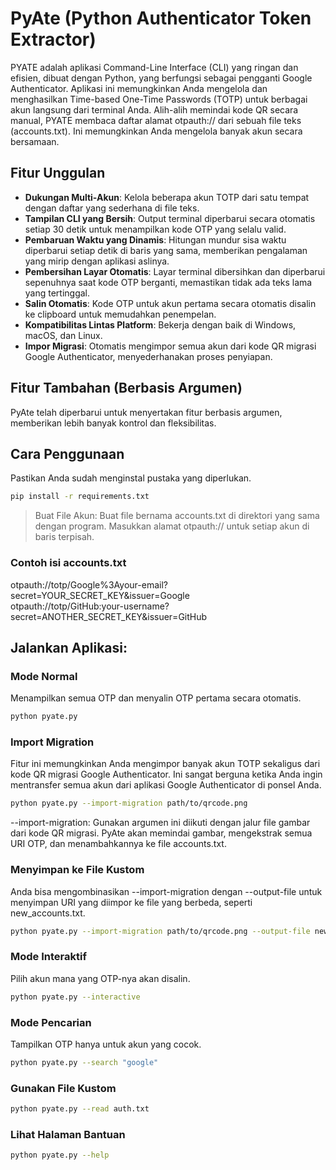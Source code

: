# PyAte (Python Authenticator Token Extractor)

PYATE adalah aplikasi Command-Line Interface (CLI) yang ringan dan efisien, dibuat dengan Python, yang berfungsi sebagai pengganti Google Authenticator. Aplikasi ini memungkinkan Anda mengelola dan menghasilkan Time-based One-Time Passwords (TOTP) untuk berbagai akun langsung dari terminal Anda.
Alih-alih memindai kode QR secara manual, PYATE membaca daftar alamat otpauth:// dari sebuah file teks (accounts.txt). 
Ini memungkinkan Anda mengelola banyak akun secara bersamaan.

## Fitur Unggulan
* **Dukungan Multi-Akun**: Kelola beberapa akun TOTP dari satu tempat dengan daftar yang sederhana di file teks.
* **Tampilan CLI yang Bersih**: Output terminal diperbarui secara otomatis setiap 30 detik untuk menampilkan kode OTP yang selalu valid.
* **Pembaruan Waktu yang Dinamis**: Hitungan mundur sisa waktu diperbarui setiap detik di baris yang sama, memberikan pengalaman yang mirip dengan aplikasi aslinya.
* **Pembersihan Layar Otomatis**: Layar terminal dibersihkan dan diperbarui sepenuhnya saat kode OTP berganti, memastikan tidak ada teks lama yang tertinggal.
* **Salin Otomatis**: Kode OTP untuk akun pertama secara otomatis disalin ke clipboard untuk memudahkan penempelan.
* **Kompatibilitas Lintas Platform**: Bekerja dengan baik di Windows, macOS, dan Linux.
* **Impor Migrasi**: Otomatis mengimpor semua akun dari kode QR migrasi Google Authenticator, menyederhanakan proses penyiapan.

## Fitur Tambahan (Berbasis Argumen)
PyAte telah diperbarui untuk menyertakan fitur berbasis argumen, memberikan lebih banyak kontrol dan fleksibilitas.

## Cara Penggunaan
Pastikan Anda sudah menginstal pustaka yang diperlukan.

```bash
pip install -r requirements.txt
```

> Buat File Akun: Buat file bernama accounts.txt di direktori yang sama dengan program. Masukkan alamat otpauth:// untuk setiap akun di baris terpisah.

### Contoh isi accounts.txt
otpauth://totp/Google%3Ayour-email?secret=YOUR_SECRET_KEY&issuer=Google
<br>otpauth://totp/GitHub:your-username?secret=ANOTHER_SECRET_KEY&issuer=GitHub

## Jalankan Aplikasi:

### Mode Normal
Menampilkan semua OTP dan menyalin OTP pertama secara otomatis.

```bash
python pyate.py
```

### Import Migration
Fitur ini memungkinkan Anda mengimpor banyak akun TOTP sekaligus dari kode QR migrasi Google Authenticator. Ini sangat berguna ketika Anda ingin mentransfer semua akun dari aplikasi Google Authenticator di ponsel Anda.

```bash
python pyate.py --import-migration path/to/qrcode.png
```
--import-migration: Gunakan argumen ini diikuti dengan jalur file gambar dari kode QR migrasi. PyAte akan memindai gambar, mengekstrak semua URI OTP, dan menambahkannya ke file accounts.txt.

### Menyimpan ke File Kustom
Anda bisa mengombinasikan --import-migration dengan --output-file untuk menyimpan URI yang diimpor ke file yang berbeda, seperti new_accounts.txt.

```bash
python pyate.py --import-migration path/to/qrcode.png --output-file new_accounts.txt
```

### Mode Interaktif
Pilih akun mana yang OTP-nya akan disalin.

```bash
python pyate.py --interactive
```

### Mode Pencarian
Tampilkan OTP hanya untuk akun yang cocok.

```bash
python pyate.py --search "google"
```

### Gunakan File Kustom

```bash
python pyate.py --read auth.txt
```

### Lihat Halaman Bantuan

```bash
python pyate.py --help
```